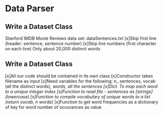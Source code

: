 # Data Parser
## Write a Dataset Class
Stanford IMDB Movie Reviews data set: dataSentences.txt
[x]Skip first line (header: sentence, sentence number)
[x]Skip line numbers (first character on each line)
Only about 20,000 distinct words
## Write a Dataset Class
[x]All our code should be contained in its own class
[x]Constructor takes filename as input
[x]Need variables for the following: n_ sentences, vocab (all the distinct words), _words, all the sentences
[x]Dict. To map each word to a unique integer index
[x]Function to read file - sentences as [strings] (lowercase)
[x]Function to compile vocabulary of unique words to a list (return vocab, n_ words)
[x]Function to get word frequencies as a dictionary of key for word number of occurances as value